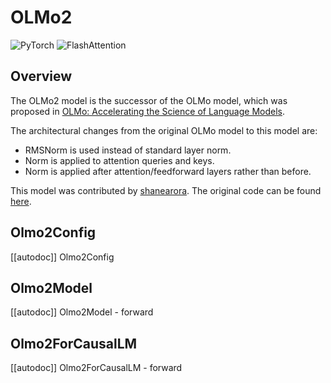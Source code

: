 <!--Copyright 2024 The HuggingFace Team. All rights reserved.

Licensed under the Apache License, Version 2.0 (the "License"); you may not use this file except in compliance with
the License. You may obtain a copy of the License at

http://www.apache.org/licenses/LICENSE-2.0

Unless required by applicable law or agreed to in writing, software distributed under the License is distributed on
an "AS IS" BASIS, WITHOUT WARRANTIES OR CONDITIONS OF ANY KIND, either express or implied. See the License for the
specific language governing permissions and limitations under the License.

⚠️ Note that this file is in Markdown but contain specific syntax for our doc-builder (similar to MDX) that may not be
rendered properly in your Markdown viewer.

-->

# OLMo2

<div class="flex flex-wrap space-x-1">
<img alt="PyTorch" src="https://img.shields.io/badge/PyTorch-DE3412?style=flat&logo=pytorch&logoColor=white">
<img alt="FlashAttention" src="https://img.shields.io/badge/%E2%9A%A1%EF%B8%8E%20FlashAttention-eae0c8?style=flat">
</div>

## Overview

The OLMo2 model is the successor of the OLMo model, which was proposed in
[OLMo: Accelerating the Science of Language Models](https://arxiv.org/abs/2402.00838).

 The architectural changes from the original OLMo model to this model are:

- RMSNorm is used instead of standard layer norm.
- Norm is applied to attention queries and keys.
- Norm is applied after attention/feedforward layers rather than before.

This model was contributed by [shanearora](https://huggingface.co/shanearora).
The original code can be found [here](https://github.com/allenai/OLMo/tree/main/olmo).


## Olmo2Config

[[autodoc]] Olmo2Config

## Olmo2Model

[[autodoc]] Olmo2Model
    - forward

## Olmo2ForCausalLM

[[autodoc]] Olmo2ForCausalLM
    - forward
